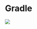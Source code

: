 # Gradle
[![](https://jitpack.io/v/zj565061763/view-animator.svg)](https://jitpack.io/#zj565061763/view-animator)
